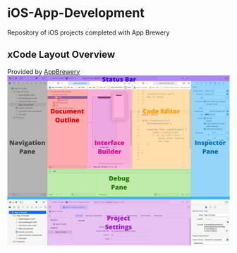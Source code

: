 # iOS-App-Development
 Repository of iOS projects completed with App Brewery
 
 ## xCode Layout Overview
 Provided by [AppBrewery](https://www.appbrewery.co/)
 ![alt text](https://github.com/Husain0007/iOS-App-Development/blob/main/Images/MapOfxCode.jpg "Logo Title Text 1")

